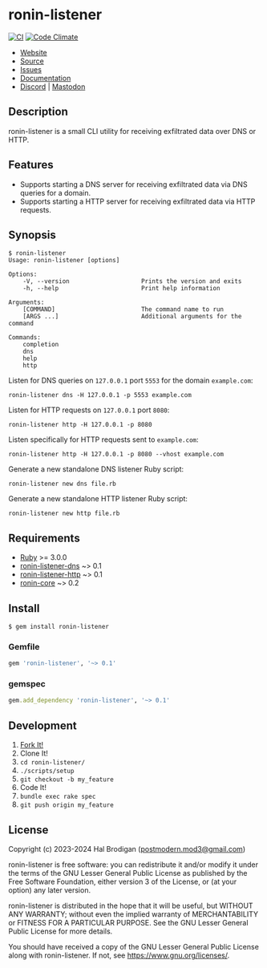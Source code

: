 # ronin-listener

[![CI](https://github.com/ronin-rb/ronin-listener/actions/workflows/ruby.yml/badge.svg)](https://github.com/ronin-rb/ronin-listener/actions/workflows/ruby.yml)
[![Code Climate](https://codeclimate.com/github/ronin-rb/ronin-listener.svg)](https://codeclimate.com/github/ronin-rb/ronin-listener)

* [Website](https://ronin-rb.dev/)
* [Source](https://github.com/ronin-rb/ronin-listener)
* [Issues](https://github.com/ronin-rb/ronin-listener/issues)
* [Documentation](https://ronin-rb.dev/docs/ronin-listener)
* [Discord](https://discord.gg/6WAb3PsVX9) |
  [Mastodon](https://infosec.exchange/@ronin_rb)

## Description

ronin-listener is a small CLI utility for receiving exfiltrated data over DNS or
HTTP.

## Features

* Supports starting a DNS server for receiving exfiltrated data via DNS queries
  for a domain.
* Supports starting a HTTP server for receiving exfiltrated data via HTTP
  requests.

## Synopsis

```
$ ronin-listener
Usage: ronin-listener [options]

Options:
    -V, --version                    Prints the version and exits
    -h, --help                       Print help information

Arguments:
    [COMMAND]                        The command name to run
    [ARGS ...]                       Additional arguments for the command

Commands:
    completion
    dns
    help
    http
```

Listen for DNS queries on `127.0.0.1` port `5553` for the domain `example.com`:

```shell
ronin-listener dns -H 127.0.0.1 -p 5553 example.com
```

Listen for HTTP requests on `127.0.0.1` port `8080`:

```shell
ronin-listener http -H 127.0.0.1 -p 8080
```

Listen specifically for HTTP requests sent to `example.com`:

```shell
ronin-listener http -H 127.0.0.1 -p 8080 --vhost example.com
```

Generate a new standalone DNS listener Ruby script:

```shell
ronin-listener new dns file.rb
```

Generate a new standalone HTTP listener Ruby script:

```shell
ronin-listener new http file.rb
```

## Requirements

* [Ruby] >= 3.0.0
* [ronin-listener-dns] ~> 0.1
* [ronin-listener-http] ~> 0.1
* [ronin-core] ~> 0.2

## Install

```shell
$ gem install ronin-listener
```

### Gemfile

```ruby
gem 'ronin-listener', '~> 0.1'
```

### gemspec

```ruby
gem.add_dependency 'ronin-listener', '~> 0.1'
```

## Development

1. [Fork It!](https://github.com/ronin-rb/ronin-listener/fork)
2. Clone It!
3. `cd ronin-listener/`
4. `./scripts/setup`
5. `git checkout -b my_feature`
6. Code It!
7. `bundle exec rake spec`
8. `git push origin my_feature`

## License

Copyright (c) 2023-2024 Hal Brodigan (postmodern.mod3@gmail.com)

ronin-listener is free software: you can redistribute it and/or modify
it under the terms of the GNU Lesser General Public License as published
by the Free Software Foundation, either version 3 of the License, or
(at your option) any later version.

ronin-listener is distributed in the hope that it will be useful,
but WITHOUT ANY WARRANTY; without even the implied warranty of
MERCHANTABILITY or FITNESS FOR A PARTICULAR PURPOSE.  See the
GNU Lesser General Public License for more details.

You should have received a copy of the GNU Lesser General Public License
along with ronin-listener.  If not, see <https://www.gnu.org/licenses/>.

[Ruby]: https://www.ruby-lang.org
[ronin-listener-dns]: https://github.com/ronin-rb/ronin-listener-dns#readme
[ronin-listener-http]: https://github.com/ronin-rb/ronin-listener-http#readme
[ronin-core]: https://github.com/ronin-rb/ronin-core#readme
